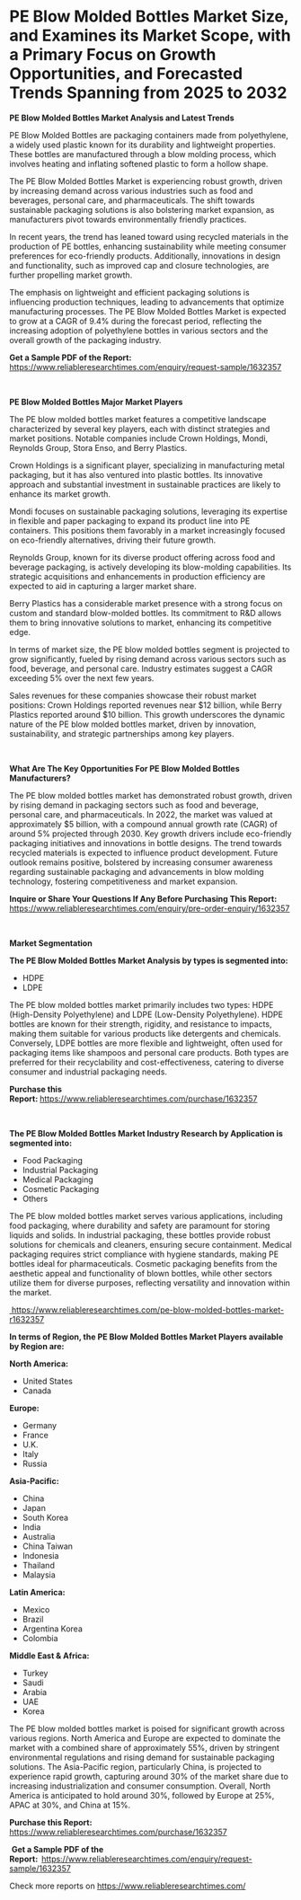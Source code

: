 <p><h1>PE Blow Molded Bottles Market Size, and Examines its Market Scope, with a Primary Focus on Growth Opportunities, and Forecasted Trends Spanning from 2025 to 2032</h1></p><p><strong>PE Blow Molded Bottles Market Analysis and Latest Trends</strong></p>
<p><p>PE Blow Molded Bottles are packaging containers made from polyethylene, a widely used plastic known for its durability and lightweight properties. These bottles are manufactured through a blow molding process, which involves heating and inflating softened plastic to form a hollow shape. </p><p>The PE Blow Molded Bottles Market is experiencing robust growth, driven by increasing demand across various industries such as food and beverages, personal care, and pharmaceuticals. The shift towards sustainable packaging solutions is also bolstering market expansion, as manufacturers pivot towards environmentally friendly practices. </p><p>In recent years, the trend has leaned toward using recycled materials in the production of PE bottles, enhancing sustainability while meeting consumer preferences for eco-friendly products. Additionally, innovations in design and functionality, such as improved cap and closure technologies, are further propelling market growth. </p><p>The emphasis on lightweight and efficient packaging solutions is influencing production techniques, leading to advancements that optimize manufacturing processes. The PE Blow Molded Bottles Market is expected to grow at a CAGR of 9.4% during the forecast period, reflecting the increasing adoption of polyethylene bottles in various sectors and the overall growth of the packaging industry.</p></p>
<p><strong>Get a Sample PDF of the Report:&nbsp;</strong> <a href="https://www.reliableresearchtimes.com/enquiry/request-sample/1632357?utm_campaign=3576&utm_medium=2&utm_source=Github&utm_content=ia&utm_term=29032025&utm_id=pe-blow-molded-bottles">https://www.reliableresearchtimes.com/enquiry/request-sample/1632357</a></p>
<p>&nbsp;</p>
<p><strong>PE Blow Molded Bottles Major Market Players</strong></p>
<p><p>The PE blow molded bottles market features a competitive landscape characterized by several key players, each with distinct strategies and market positions. Notable companies include Crown Holdings, Mondi, Reynolds Group, Stora Enso, and Berry Plastics.</p><p>Crown Holdings is a significant player, specializing in manufacturing metal packaging, but it has also ventured into plastic bottles. Its innovative approach and substantial investment in sustainable practices are likely to enhance its market growth.</p><p>Mondi focuses on sustainable packaging solutions, leveraging its expertise in flexible and paper packaging to expand its product line into PE containers. This positions them favorably in a market increasingly focused on eco-friendly alternatives, driving their future growth.</p><p>Reynolds Group, known for its diverse product offering across food and beverage packaging, is actively developing its blow-molding capabilities. Its strategic acquisitions and enhancements in production efficiency are expected to aid in capturing a larger market share.</p><p>Berry Plastics has a considerable market presence with a strong focus on custom and standard blow-molded bottles. Its commitment to R&D allows them to bring innovative solutions to market, enhancing its competitive edge.</p><p>In terms of market size, the PE blow molded bottles segment is projected to grow significantly, fueled by rising demand across various sectors such as food, beverage, and personal care. Industry estimates suggest a CAGR exceeding 5% over the next few years.</p><p>Sales revenues for these companies showcase their robust market positions: Crown Holdings reported revenues near $12 billion, while Berry Plastics reported around $10 billion. This growth underscores the dynamic nature of the PE blow molded bottles market, driven by innovation, sustainability, and strategic partnerships among key players.</p></p>
<p>&nbsp;</p>
<p><strong>What Are The Key Opportunities For PE Blow Molded Bottles Manufacturers?</strong></p>
<p><p>The PE blow molded bottles market has demonstrated robust growth, driven by rising demand in packaging sectors such as food and beverage, personal care, and pharmaceuticals. In 2022, the market was valued at approximately $5 billion, with a compound annual growth rate (CAGR) of around 5% projected through 2030. Key growth drivers include eco-friendly packaging initiatives and innovations in bottle designs. The trend towards recycled materials is expected to influence product development. Future outlook remains positive, bolstered by increasing consumer awareness regarding sustainable packaging and advancements in blow molding technology, fostering competitiveness and market expansion.</p></p>
<p><strong>Inquire or Share Your Questions If Any Before Purchasing This Report:</strong> <a href="https://www.reliableresearchtimes.com/enquiry/pre-order-enquiry/1632357?utm_campaign=3576&utm_medium=2&utm_source=Github&utm_content=ia&utm_term=29032025&utm_id=pe-blow-molded-bottles">https://www.reliableresearchtimes.com/enquiry/pre-order-enquiry/1632357</a></p>
<p>&nbsp;</p>
<p><strong>Market Segmentation</strong></p>
<p><strong>The PE Blow Molded Bottles Market Analysis by types is segmented into:</strong></p>
<p><ul><li>HDPE</li><li>LDPE</li></ul></p>
<p><p>The PE blow molded bottles market primarily includes two types: HDPE (High-Density Polyethylene) and LDPE (Low-Density Polyethylene). HDPE bottles are known for their strength, rigidity, and resistance to impacts, making them suitable for various products like detergents and chemicals. Conversely, LDPE bottles are more flexible and lightweight, often used for packaging items like shampoos and personal care products. Both types are preferred for their recyclability and cost-effectiveness, catering to diverse consumer and industrial packaging needs.</p></p>
<p><strong>Purchase this Report:&nbsp;</strong><a href="https://www.reliableresearchtimes.com/purchase/1632357?utm_campaign=3576&utm_medium=2&utm_source=Github&utm_content=ia&utm_term=29032025&utm_id=pe-blow-molded-bottles">https://www.reliableresearchtimes.com/purchase/1632357</a></p>
<p>&nbsp;</p>
<p><strong>The PE Blow Molded Bottles Market Industry Research by Application is segmented into:</strong></p>
<p><ul><li>Food Packaging</li><li>Industrial Packaging</li><li>Medical Packaging</li><li>Cosmetic Packaging</li><li>Others</li></ul></p>
<p><p>The PE blow molded bottles market serves various applications, including food packaging, where durability and safety are paramount for storing liquids and solids. In industrial packaging, these bottles provide robust solutions for chemicals and cleaners, ensuring secure containment. Medical packaging requires strict compliance with hygiene standards, making PE bottles ideal for pharmaceuticals. Cosmetic packaging benefits from the aesthetic appeal and functionality of blown bottles, while other sectors utilize them for diverse purposes, reflecting versatility and innovation within the market.</p></p>
<p><a href="https://www.reliableresearchtimes.com/pe-blow-molded-bottles-market-r1632357?utm_campaign=3576&utm_medium=2&utm_source=Github&utm_content=ia&utm_term=29032025&utm_id=pe-blow-molded-bottles">&nbsp;https://www.reliableresearchtimes.com/pe-blow-molded-bottles-market-r1632357</a></p>
<p><strong>In terms of Region, the PE Blow Molded Bottles Market Players available by Region are:</strong></p>
<p>
    <p> <strong> North America: </strong>
        <ul>
            <li>United States</li>
            <li>Canada</li>
        </ul>
        </p> 
    <p> <strong> Europe: </strong>
        <ul>
            <li>Germany</li>
            <li>France</li>
            <li>U.K.</li>
            <li>Italy</li>
            <li>Russia</li>
        </ul>
        </p> 
    <p> <strong> Asia-Pacific: </strong>
        <ul>
            <li>China</li>
            <li>Japan</li>
            <li>South Korea</li>
            <li>India</li>
            <li>Australia</li>
            <li>China Taiwan</li>
            <li>Indonesia</li>
            <li>Thailand</li>
            <li>Malaysia</li>
        </ul>
        </p> 
    <p> <strong> Latin America: </strong>
        <ul>
            <li>Mexico</li>
            <li>Brazil</li>
            <li>Argentina Korea</li>
            <li>Colombia</li>
        </ul>
        </p> 
    <p> <strong> Middle East & Africa: </strong>
        <ul>
            <li>Turkey</li>
            <li>Saudi</li>
            <li>Arabia</li>
            <li>UAE</li>
            <li>Korea</li>
        </ul>
    </p>
    </p>
<p><p>The PE blow molded bottles market is poised for significant growth across various regions. North America and Europe are expected to dominate the market with a combined share of approximately 55%, driven by stringent environmental regulations and rising demand for sustainable packaging solutions. The Asia-Pacific region, particularly China, is projected to experience rapid growth, capturing around 30% of the market share due to increasing industrialization and consumer consumption. Overall, North America is anticipated to hold around 30%, followed by Europe at 25%, APAC at 30%, and China at 15%.</p></p>
<p><strong>Purchase this Report: </strong><a href="https://www.reliableresearchtimes.com/purchase/1632357?utm_campaign=3576&utm_medium=2&utm_source=Github&utm_content=ia&utm_term=29032025&utm_id=pe-blow-molded-bottles">https://www.reliableresearchtimes.com/purchase/1632357</a></p>
<p>&nbsp;<strong>Get a Sample PDF of the Report:&nbsp;&nbsp;</strong><a href="https://www.reliableresearchtimes.com/enquiry/request-sample/1632357?utm_campaign=3576&utm_medium=2&utm_source=Github&utm_content=ia&utm_term=29032025&utm_id=pe-blow-molded-bottles">https://www.reliableresearchtimes.com/enquiry/request-sample/1632357</a></p>
<p><strong></strong></p>
<p>Check more reports on <a href="https://www.reliableresearchtimes.com/?utm_campaign=3576&utm_medium=2&utm_source=Github&utm_content=ia&utm_term=29032025&utm_id=pe-blow-molded-bottles">https://www.reliableresearchtimes.com/</a></p>